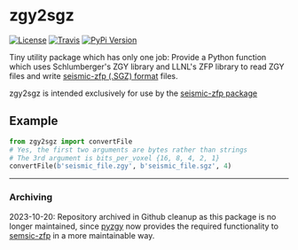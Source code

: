 # zgy2sgz

[![License](https://img.shields.io/badge/License-Apache%202.0-blue.svg)](https://opensource.org/licenses/Apache-2.0)
[![Travis](https://img.shields.io/travis/equinor/zgy2sgz/master.svg?label=travis)](https://travis-ci.org/equinor/zgy2sgz)
[![PyPi Version](https://img.shields.io/pypi/v/zgy2sgz.svg)](https://pypi.org/project/zgy2sgz/)


Tiny utility package which has only one job: Provide a Python function which uses Schlumberger's ZGY library and LLNL's ZFP library to read ZGY files and write [seismic-zfp (.SGZ) format](https://github.com/equinor/seismic-zfp/blob/master/docs/file-specification.md) files.

zgy2sgz is intended exclusively for use by the [seismic-zfp package](https://github.com/equinor/seismic-zfp)

## Example

```python
from zgy2sgz import convertFile
# Yes, the first two arguments are bytes rather than strings
# The 3rd argument is bits_per_voxel {16, 8, 4, 2, 1}
convertFile(b'seismic_file.zgy', b'seismic_file.sgz', 4)
```

---
### Archiving
2023-10-20: Repository archived in Github cleanup as this package is no longer maintained, since [pyzgy](https://github.com/equinor/pyzgy) now provides the required functionality to [semsic-zfp](https://github.com/equinor/seismic-zfp) in a more maintainable way.
